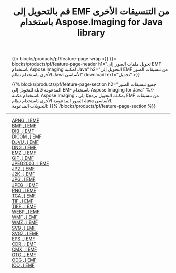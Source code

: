 ﻿---
title: قم بالتحويل إلى EMF من التنسيقات الأخرى باستخدام Aspose.Imaging for Java library 
weight: 3920
url: /ar/java/conversion/to/emf 
lang: ar
langdirlevel: 2
locales: zh-hans,ja,it,ru,de,es,fr,nl,id,lt,pl,pt,vi,tr,ko,zh-hant,ar,hi,th,sv,cs,uk,he
description: باستخدام Aspose.Imaging ، يمكنك التحويل إلى EMF من تنسيقات أخرى باستخدام Java
---

{{< blocks/products/pf/feature-page-wrap >}}
{{< blocks/products/pf/feature-page-header h1="تحويل ملفات الصور إلى EMF باستخدام Aspose.Imaging لمكتبة Java" h2="التحويل إلى EMF من تنسيقات الصور الأخرى باستخدام نظام Java الأساسي" downloadText="تحميل" >}}


{{% blocks/products/pf/feature-page-section  h2="جميع تنسيقات الصور المدعومة قابلة للتحويل إلى EMF باستخدام Aspose.Imaging for Java" %}}
باستخدام مكتبة Aspose.Imaging ، يمكنك التحويل برمجيًا إلى EMF من تنسيقات الصور المدعومة الأخرى باستخدام نظام Java الأساسي.
<br/>
التحويلات المدعومة:
{{% /blocks/products/pf/feature-page-section %}}
<div class="container-fluid productfamilypage bg-gray">
    <div class="convertypes bg-gray agp-content section">
        <div class="container">
		<hr style="margin-left:-20px;"/>
		<div class="row other-converters">
		    <div class='col-md-2 other-converter remove-lp remove-rp'><a href="/imaging/ar/java/conversion/apng-to-emf" >APNG ل EMF</a></div>
<div class='col-md-2 other-converter remove-lp remove-rp'><a href="/imaging/ar/java/conversion/bmp-to-emf" >BMP ل EMF</a></div>
<div class='col-md-2 other-converter remove-lp remove-rp'><a href="/imaging/ar/java/conversion/dib-to-emf" >DIB ل EMF</a></div>
<div class='col-md-2 other-converter remove-lp remove-rp'><a href="/imaging/ar/java/conversion/dicom-to-emf" >DICOM ل EMF</a></div>
<div class='col-md-2 other-converter remove-lp remove-rp'><a href="/imaging/ar/java/conversion/djvu-to-emf" >DJVU ل EMF</a></div>
<div class='col-md-2 other-converter remove-lp remove-rp'><a href="/imaging/ar/java/conversion/dng-to-emf" >DNG ل EMF</a></div>
<div class='col-md-2 other-converter remove-lp remove-rp'><a href="/imaging/ar/java/conversion/emz-to-emf" >EMZ ل EMF</a></div>
<div class='col-md-2 other-converter remove-lp remove-rp'><a href="/imaging/ar/java/conversion/gif-to-emf" >GIF ل EMF</a></div>
<div class='col-md-2 other-converter remove-lp remove-rp'><a href="/imaging/ar/java/conversion/jpeg2000-to-emf" >JPEG2000 ل EMF</a></div>
<div class='col-md-2 other-converter remove-lp remove-rp'><a href="/imaging/ar/java/conversion/jp2-to-emf" >JP2 ل EMF</a></div>
<div class='col-md-2 other-converter remove-lp remove-rp'><a href="/imaging/ar/java/conversion/j2k-to-emf" >J2K ل EMF</a></div>
<div class='col-md-2 other-converter remove-lp remove-rp'><a href="/imaging/ar/java/conversion/jpg-to-emf" >JPG ل EMF</a></div>
<div class='col-md-2 other-converter remove-lp remove-rp'><a href="/imaging/ar/java/conversion/jpeg-to-emf" >JPEG ل EMF</a></div>
<div class='col-md-2 other-converter remove-lp remove-rp'><a href="/imaging/ar/java/conversion/png-to-emf" >PNG ل EMF</a></div>
<div class='col-md-2 other-converter remove-lp remove-rp'><a href="/imaging/ar/java/conversion/tga-to-emf" >TGA ل EMF</a></div>
<div class='col-md-2 other-converter remove-lp remove-rp'><a href="/imaging/ar/java/conversion/tif-to-emf" >TIF ل EMF</a></div>
<div class='col-md-2 other-converter remove-lp remove-rp'><a href="/imaging/ar/java/conversion/tiff-to-emf" >TIFF ل EMF</a></div>
<div class='col-md-2 other-converter remove-lp remove-rp'><a href="/imaging/ar/java/conversion/webp-to-emf" >WEBP ل EMF</a></div>
<div class='col-md-2 other-converter remove-lp remove-rp'><a href="/imaging/ar/java/conversion/wmf-to-emf" >WMF ل EMF</a></div>
<div class='col-md-2 other-converter remove-lp remove-rp'><a href="/imaging/ar/java/conversion/wmz-to-emf" >WMZ ل EMF</a></div>
<div class='col-md-2 other-converter remove-lp remove-rp'><a href="/imaging/ar/java/conversion/svg-to-emf" >SVG ل EMF</a></div>
<div class='col-md-2 other-converter remove-lp remove-rp'><a href="/imaging/ar/java/conversion/svgz-to-emf" >SVGZ ل EMF</a></div>
<div class='col-md-2 other-converter remove-lp remove-rp'><a href="/imaging/ar/java/conversion/eps-to-emf" >EPS ل EMF</a></div>
<div class='col-md-2 other-converter remove-lp remove-rp'><a href="/imaging/ar/java/conversion/cdr-to-emf" >CDR ل EMF</a></div>
<div class='col-md-2 other-converter remove-lp remove-rp'><a href="/imaging/ar/java/conversion/cmx-to-emf" >CMX ل EMF</a></div>
<div class='col-md-2 other-converter remove-lp remove-rp'><a href="/imaging/ar/java/conversion/otg-to-emf" >OTG ل EMF</a></div>
<div class='col-md-2 other-converter remove-lp remove-rp'><a href="/imaging/ar/java/conversion/odg-to-emf" >ODG ل EMF</a></div>
<div class='col-md-2 other-converter remove-lp remove-rp'><a href="/imaging/ar/java/conversion/ico-to-emf" >ICO ل EMF</a></div>
                </div>
        </div>
    </div>
</div>
<br/>

